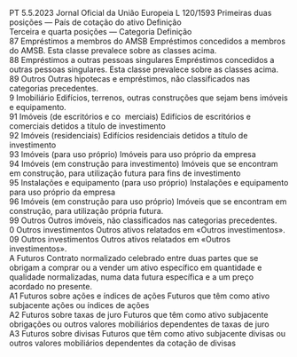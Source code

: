 PT  5.5.2023 Jornal Oficial da União Europeia L 120/1593
 Primeiras duas posições — País de cotação do ativo  Definição  
Terceira e quarta posições — Categoria  Definição  
87  Empréstimos a membros do 
AMSB  Empréstimos concedidos a membros do AMSB. Esta classe prevalece sobre as classes acima.  
88  Empréstimos a outras pessoas 
singulares  Empréstimos concedidos a outras pessoas singulares. Esta classe prevalece sobre as classes acima.  
89  Outros  Outras hipotecas e empréstimos, não classificados nas categorias precedentes.  
9 Imobiliário  Edifícios, terrenos, outras construções que sejam bens imóveis e equipamento.  
91  Imóveis (de escritórios e co ­
merciais)  Edifícios de escritórios e comerciais detidos a título de investimento  
92  Imóveis (residenciais)  Edifícios residenciais detidos a título de investimento  
93  Imóveis (para uso próprio)  Imóveis para uso próprio da empresa  
94  Imóveis (em construção para 
investimento)  Imóveis que se encontram em construção, para utilização futura para fins de investimento  
95  Instalações e equipamento (para 
uso próprio)  Instalações e equipamento para uso próprio da empresa  
96  Imóveis (em construção para 
uso próprio)  Imóveis que se encontram em construção, para utilização própria futura.  
99  Outros  Outros imóveis, não classificados nas categorias precedentes.  
0 Outros investimentos  Outros ativos relatados em «Outros investimentos».  
09  Outros investimentos  Outros ativos relatados em «Outros investimentos».  
A Futuros  Contrato normalizado celebrado entre duas partes que se obrigam a comprar ou a vender um ativo específico em quantidade e 
qualidade normalizadas, numa data futura específica e a um preço acordado no presente.  
A1  Futuros sobre ações e índices de 
ações  Futuros que têm como ativo subjacente ações ou índices de ações  
A2  Futuros sobre taxas de juro  Futuros que têm como ativo subjacente obrigações ou outros valores mobiliários dependentes de taxas de juro  
A3  Futuros sobre divisas  Futuros que têm como ativo subjacente divisas ou outros valores mobiliários dependentes da cotação de divisas
